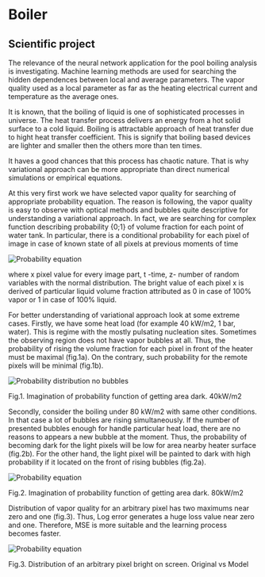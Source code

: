 # Boiler
Scientific project
----------------------
The relevance of the neural network application for the pool boiling analysis is investigating. Machine learning methods are used for searching the hidden dependences between local and average parameters. The vapor quality used as a local parameter as far as the heating electrical current and temperature as the average ones.

It is known, that the boiling of liquid is one of sophisticated processes in universe. The heat transfer process delivers an energy from a hot solid surface to a cold liquid. Boiling is attractable approach of heat transfer due to hight heat transfer coefficient. This is signify that boiling based devices are lighter and smaller then the others more than ten times.

It haves a good chances that this process has chaotic nature. That is why variational approach can be more appropriate than direct numerical simulations or empirical equations.

At this very first work we have selected vapor quality for searching of appropriate probability equation. The reason is following, the vapor quality is easy to observe with optical methods and bubbles quite descriptive for understanding a variational approach.  In fact, we are searching for complex function describing probability {0;1} of volume fraction for each point of water tank. In particular, there is a conditional probability for each pixel of image in case of known state of all pixels at previous moments of time

![Probability equation](https://github.com/rumbok/Boiler/blob/master/pictures/probability.png?raw=true)

  where x pixel value for every image part, t -time, z- number of random variables with the normal distribution. The bright value of each pixel x is derived of particular liquid volume fraction attributed as 0 in case of 100% vapor or 1 in case of 100% liquid. 
  
For better understanding of variational approach look at some extreme cases. Firstly, we have some heat load (for example 40 kW/m2, 1 bar, water). This is regime with the mostly pulsating nucleation sites. Sometimes the observing region does not have vapor bubbles at all.
Thus, the probability of rising the volume fraction for each pixel in front of the heater must be maximal (fig.1a). On the contrary, such probability for the remote pixels will be minimal (fig.1b). 

![Probability distribution no bubbles](https://github.com/rumbok/Boiler/blob/master/pictures/no_bubble_Pr.png?raw=true)

Fig.1. Imagination of probability function of getting area dark. 40kW/m2

Secondly, consider the boiling under 80 kW/m2 with same other conditions. In that case a lot of bubbles are rising simultaneously. If the number of presented bubbles enough for handle particular heat load, there are no reasons to appears a new bubble at the moment. Thus, the probability of becoming dark for the light pixels will be low for area nearby heater surface (fig.2b). For the other hand, the light pixel will be painted to dark with high probability if it located on the front of rising bubbles (fig.2a). 

![Probability equation](https://github.com/rumbok/Boiler/blob/master/pictures/many_bubble_Pr.png?raw=true)

Fig.2. Imagination of probability function of getting area dark. 80kW/m2

Distribution of vapor quality for an arbitrary pixel has two maximums near zero and one (fig.3). Thus, Log error generates a huge loss value near zero and one. Therefore, MSE is more suitable and the learning process becomes faster.

![Probability equation](https://github.com/rumbok/Boiler/blob/master/pictures/Distribution.png?raw=true)

Fig.3. Distribution of an arbitrary pixel bright on screen. Original vs Model
